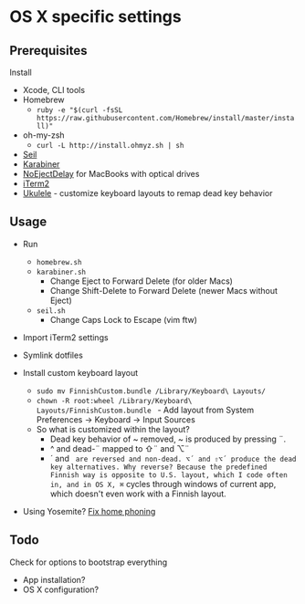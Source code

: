 # OS X specific settings

## Prerequisites

Install
- Xcode, CLI tools
- Homebrew
    - `ruby -e "$(curl -fsSL https://raw.githubusercontent.com/Homebrew/install/master/install)"`
- oh-my-zsh
    - `curl -L http://install.ohmyz.sh | sh`
- [Seil](https://pqrs.org/osx/karabiner/seil.html.en)
- [Karabiner](https://pqrs.org/osx/karabiner/index.html.en)
- [NoEjectDelay](https://pqrs.org/osx/karabiner/noejectdelay.html.en) for MacBooks with optical drives
- [iTerm2](http://iterm2.com/)
- [Ukulele](http://scripts.sil.org/cms/scripts/page.php?site_id=nrsi&id=ukelele) - customize keyboard layouts to remap dead key behavior

## Usage

- Run
    - `homebrew.sh`
    - `karabiner.sh`
        - Change Eject to Forward Delete (for older Macs)
        - Change Shift-Delete to Forward Delete (newer Macs without Eject)
    - `seil.sh`
        - Change Caps Lock to Escape (vim ftw)

- Import iTerm2 settings

- Symlink dotfiles

- Install custom keyboard layout
    - `sudo mv FinnishCustom.bundle /Library/Keyboard\ Layouts/`
    - `chown -R root:wheel /Library/Keyboard\ Layouts/FinnishCustom.bundle `    - Add layout from System Preferences -> Keyboard -> Input Sources
    - So what is customized within the layout?
        - Dead key behavior of ~ removed, ~ is produced by pressing ¨.
        - ^ and dead-¨ mapped to ⇧¨ and ⌥¨
        - ´ and ` are reversed and non-dead. ⌥´ and ⇧⌥´ produce the dead key alternatives. Why reverse? Because the predefined Finnish way is opposite to U.S. layout, which I code often in, and in OS X, ⌘` cycles through windows of current app, which doesn't even work with a Finnish layout.

- Using Yosemite? [Fix home phoning](https://fix-macosx.com)

## Todo

Check for options to bootstrap everything
- App installation?
- OS X configuration?
